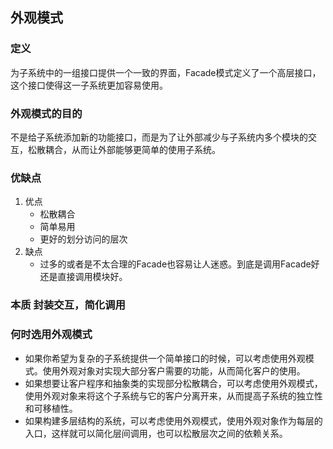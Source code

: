 ## 外观模式

### 定义 

为子系统中的一组接口提供一个一致的界面，Facade模式定义了一个高层接口，这个接口使得这一子系统更加容易使用。

### 外观模式的目的

不是给子系统添加新的功能接口，而是为了让外部减少与子系统内多个模块的交互，松散耦合，从而让外部能够更简单的使用子系统。

### 优缺点

1. 优点
   * 松散耦合
   * 简单易用
   * 更好的划分访问的层次
2. 缺点
   * 过多的或者是不太合理的Facade也容易让人迷惑。到底是调用Facade好还是直接调用模块好。

### 本质 封装交互，简化调用

### 何时选用外观模式

* 如果你希望为复杂的子系统提供一个简单接口的时候，可以考虑使用外观模式。使用外观对象对实现大部分客户需要的功能，从而简化客户的使用。
* 如果想要让客户程序和抽象类的实现部分松散耦合，可以考虑使用外观模式，使用外观对象来将这个子系统与它的客户分离开来，从而提高子系统的独立性和可移植性。
* 如果构建多层结构的系统，可以考虑使用外观模式，使用外观对象作为每层的入口，这样就可以简化层间调用，也可以松散层次之间的依赖关系。



